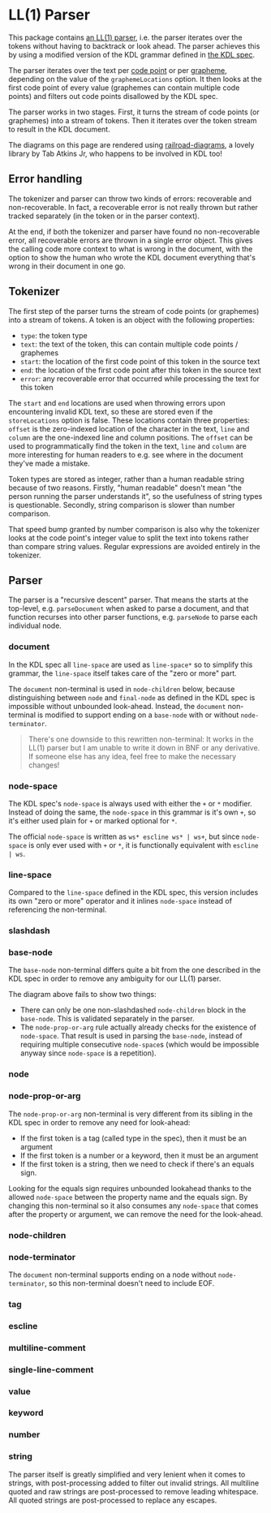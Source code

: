 # LL(1) Parser

This package contains [an LL(1) parser](https://en.wikipedia.org/wiki/LL_parser), i.e. the parser iterates over the tokens without having to backtrack or look ahead.
The parser achieves this by using a modified version of the KDL grammar defined in [the KDL spec][kdl-spec].

The parser iterates over the text per [code point](https://en.wikipedia.org/wiki/Code_point) or per [grapheme](https://en.wikipedia.org/wiki/Grapheme), depending on the value of the `graphemeLocations` option.
It then looks at the first code point of every value (graphemes can contain multiple code points) and filters out code points disallowed by the KDL spec.

The parser works in two stages. First, it turns the stream of code points (or graphemes) into a stream of tokens.
Then it iterates over the token stream to result in the KDL document.

The diagrams on this page are rendered using [railroad-diagrams], a lovely library by Tab Atkins Jr, who happens to be involved in KDL too!

## Error handling

The tokenizer and parser can throw two kinds of errors: recoverable and non-recoverable.
In fact, a recoverable error is not really thrown but rather tracked separately (in the token or in the parser context).

At the end, if both the tokenizer and parser have found no non-recoverable error, all recoverable errors are thrown in a single error object.
This gives the calling code more context to what is wrong in the document, with the option to show the human who wrote the KDL document everything that's wrong in their document in one go.

## Tokenizer

The first step of the parser turns the stream of code points (or graphemes) into a stream of tokens.
A token is an object with the following properties:

- `type`: the token type
- `text`: the text of the token, this can contain multiple code points / graphemes
- `start`: the location of the first code point of this token in the source text
- `end`: the location of the first code point after this token in the source text
- `error`: any recoverable error that occurred while processing the text for this token

The `start` and `end` locations are used when throwing errors upon encountering invalid KDL text, so these are stored even if the `storeLocations` option is false.
These locations contain three properties: `offset` is the zero-indexed location of the character in the text, `line` and `column` are the one-indexed line and column positions. The `offset` can be used to programmatically find the token in the text, `line` and `column` are more interesting for human readers to e.g. see where in the document they've made a mistake.

Token types are stored as integer, rather than a human readable string because of two reasons.
Firstly, "human readable" doesn't mean "the person running the parser understands it", so the usefulness of string types is questionable.
Secondly, string comparison is slower than number comparison.

That speed bump granted by number comparison is also why the tokenizer looks at the code point's integer value to split the text into tokens rather than compare string values.
Regular expressions are avoided entirely in the tokenizer.

## Parser

The parser is a "recursive descent" parser.
That means the starts at the top-level, e.g. `parseDocument` when asked to parse a document, and that function recurses into other parser functions, e.g. `parseNode` to parse each individual node.

### document

In the KDL spec all `line-space` are used as `line-space*` so to simplify this grammar, the `line-space` itself takes care of the "zero or more" part.

The `document` non-terminal is used in `node-children` below, because distinguishing between `node` and `final-node` as defined in the KDL spec is impossible without unbounded look-ahead.
Instead, the `document` non-terminal is modified to support ending on a `base-node` with or without `node-terminator`.

> There's one downside to this rewritten non-terminal: It works in the LL(1) parser but I am unable to write it down in BNF or any derivative.
> If someone else has any idea, feel free to make the necessary changes!

### node-space

The KDL spec's `node-space` is always used with either the `+` or `*` modifier.
Instead of doing the same, the `node-space` in this grammar is it's own `+`, so it's either used plain for `+` or marked optional for `*`.

The official `node-space` is written as `ws* escline ws* | ws+`, but since `node-space` is only ever used with `+` or `*`, it is functionally equivalent with `escline | ws`.

### line-space

Compared to the `line-space` defined in the KDL spec, this version includes its own "zero or more" operator and it inlines `node-space` instead of referencing the non-terminal.

### slashdash

### base-node

The `base-node` non-terminal differs quite a bit from the one described in the KDL spec in order to remove any ambiguity for our LL(1) parser.

The diagram above fails to show two things:

- There can only be one non-slashdashed `node-children` block in the `base-node`.
  This is validated separately in the parser.
- The `node-prop-or-arg` rule actually already checks for the existence of `node-space`.
  That result is used in parsing the `base-node`, instead of requiring multiple consecutive `node-space`s (which would be impossible anyway since `node-space` is a repetition).

### node

### node-prop-or-arg

The `node-prop-or-arg` non-terminal is very different from its sibling in the KDL spec in order to remove any need for look-ahead:

- If the first token is a tag (called type in the spec), then it must be an argument
- If the first token is a number or a keyword, then it must be an argument
- If the first token is a string, then we need to check if there's an equals sign.

Looking for the equals sign requires unbounded lookahead thanks to the allowed `node-space` between the property name and the equals sign.
By changing this non-terminal so it also consumes any `node-space` that comes after the property or argument, we can remove the need for the look-ahead.

### node-children

### node-terminator

The `document` non-terminal supports ending on a node without `node-terminator`, so this non-terminal doesn't need to include EOF.

### tag

### escline

### multiline-comment

### single-line-comment

### value

### keyword

### number

### string

The parser itself is greatly simplified and very lenient when it comes to strings, with post-processing added to filter out invalid strings.
All multiline quoted and raw strings are post-processed to remove leading whitespace.
All quoted strings are post-processed to replace any escapes.

<script type="module" src="./grammar.js"></script>
<link rel="stylesheet" href="./grammar.css">

[kdl-spec]: https://github.com/kdl-org/kdl/blob/main/SPEC.md
[railroad-diagrams]: https://github.com/tabatkins/railroad-diagrams/blob/gh-pages/README-js.md
